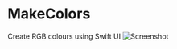 # MakeColors
Create RGB colours using Swift UI
![Screenshot](https://github.com/krsunmoon/MakeColors/blob/master/MakeColor.png)
